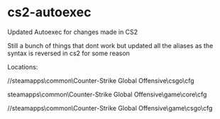 # cs2-autoexec
Updated Autoexec for changes made in CS2

Still a bunch of things that dont work but updated all the aliases as the syntax is reversed in cs2 for some reason

Locations: 


//steamapps\common\Counter-Strike Global Offensive\csgo\cfg

steamapps\common\Counter-Strike Global Offensive\game\core\cfg

//steamapps\common\Counter-Strike Global Offensive\game\csgo\cfg

